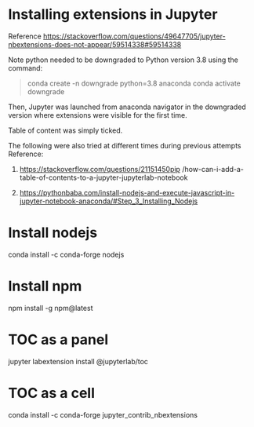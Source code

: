 # Installing extensions in Jupyter

Reference https://stackoverflow.com/questions/49647705/jupyter-nbextensions-does-not-appear/59514338#59514338

Note python needed to be downgraded to Python version 3.8 using the command:
> conda create -n downgrade python=3.8 anaconda
> conda activate downgrade

Then, Jupyter was launched from anaconda navigator in the downgraded version where extensions were visible for the first time.

Table of content was simply ticked. 


The following were also tried at different times during previous attempts
Reference: 

1. https://stackoverflow.com/questions/21151450pip /how-can-i-add-a-table-of-contents-to-a-jupyter-jupyterlab-notebook

2. https://pythonbaba.com/install-nodejs-and-execute-javascript-in-jupyter-notebook-anaconda/#Step_3_Installing_Nodejs

# Install nodejs
conda install -c conda-forge nodejs

# Install npm
npm install -g npm@latest

# TOC as a panel
jupyter labextension install @jupyterlab/toc

# TOC as a cell
conda install -c conda-forge jupyter_contrib_nbextensions
